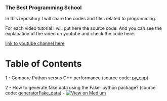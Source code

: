 ### The Best Programming School

In this repository I will share the codes and files related to programming.

For each video tutorial I will put here the source code. And you can see
the explanation of the video on youtube and check the code here.

[link to youtube channel here](https://www.youtube.com/channel/UC71fY0PA2e19d1OB1jOghRw/featured)

# Table of Contents

1 - Compare Python versus C++ performance (source code: [py_cpp](py_cpp))

2 - How to generate fake data using the Faker python package? (source code: [generatorFake_data](generatorFake_data)) - [![View on Medium](https://img.shields.io/badge/Medium-View%20on%20Medium-blue?logo=medium)](https://andsilvadrcc.medium.com/how-to-generate-fake-data-using-the-faker-python-package-b6734b944cb2)